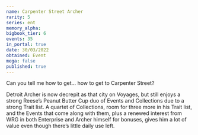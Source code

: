 ```yaml
---
name: Carpenter Street Archer
rarity: 5
series: ent
memory_alpha:
bigbook_tier: 6
events: 35
in_portal: true
date: 30/03/2022
obtained: Event
mega: false
published: true
---
```


Can you tell me how to get… how to get to Carpenter Street?

Detroit Archer is now decrepit as that city on Voyages, but still enjoys a strong Reese’s Peanut Butter Cup duo of Events and Collections due to a strong Trait list. A quartet of Collections, room for three more in his Trait list, and the Events that come along with them, plus a renewed interest from WRG in both Enterprise and Archer himself for bonuses, gives him a lot of value even though there’s little daily use left.
